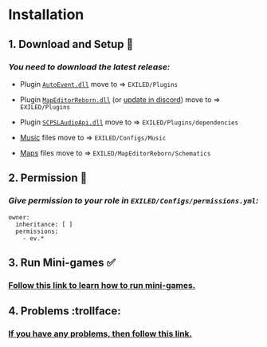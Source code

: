# Installation
## 1. Download and Setup :moyai:
### *You need to download the latest release:*

- Plugin [``AutoEvent.dll``](https://github.com/KoT0XleB/AutoEvent-Exiled/releases/latest) move to => ``EXILED/Plugins``

- Plugin [``MapEditorReborn.dll``](https://github.com/Michal78900/MapEditorReborn/releases/latest) (or [update in discord](https://discord.gg/sQcSSPjf8p)) move to => ``EXILED/Plugins``

- Plugin [``SCPSLAudioApi.dll``](https://github.com/CedModV2/SCPSLAudioApi/releases/latest)  move to => ``EXILED/Plugins/dependencies``

- [Music](https://github.com/KoT0XleB/AutoEvent-Exiled/tree/main/Music) files move to => ``EXILED/Configs/Music``

- [Maps](https://github.com/KoT0XleB/AutoEvent-Exiled/tree/main/Schematics) files move to => ``EXILED/MapEditorReborn/Schematics``

## 2. Permission :gem:
### *Give permission to your role in ``EXILED/Configs/permissions.yml``:*

```
owner:
  inheritance: [ ]
  permissions:
    - ev.*
```

## 3. Run Mini-games :white_check_mark:
### [Follow this link to learn how to run mini-games.](https://github.com/KoT0XleB/AutoEvent-Exiled/blob/main/Docs/Commands.md)

## 4. Problems :trollface: 
### [If you have any problems, then follow this link.](https://github.com/KoT0XleB/AutoEvent-Exiled/blob/main/Docs/Problem.md)
